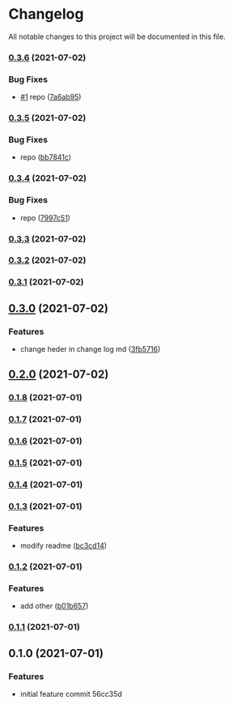 # Changelog 
 All notable changes to this project will be documented in this file.
### [0.3.6](https://github.com/vinoddangi/my-app/compare/v0.3.5...v0.3.6) (2021-07-02)


### Bug Fixes

* [#1](https://github.com/vinoddangi/my-app/issues/1) repo ([7a6ab95](https://github.com/vinoddangi/my-app/commit/7a6ab95bd4409fbaf266b99155c557a6ee37543e))

### [0.3.5](https://github.com/vinoddangi/my-app/compare/v0.3.4...v0.3.5) (2021-07-02)


### Bug Fixes

* repo ([bb7841c](https://github.com/vinoddangi/my-app/commit/bb7841ccd4e504cc802628cfb0591aff75bbd613))

### [0.3.4](https://github.com/vinoddangi/my-app/compare/v0.3.3...v0.3.4) (2021-07-02)


### Bug Fixes

* repo ([7997c51](https://github.com/vinoddangi/my-app/commits/7997c51b9d6f373f9561ac9f158dc78b80c1acd5))

### [0.3.3](https://github.com/mokkapps/changelog-generator-demo/compare/v0.3.2...v0.3.3) (2021-07-02)

### [0.3.2](https://github.com/mokkapps/changelog-generator-demo/compare/v0.3.1...v0.3.2) (2021-07-02)

### [0.3.1](https://github.com/mokkapps/changelog-generator-demo/compare/v0.3.0...v0.3.1) (2021-07-02)

## [0.3.0](https://github.com/mokkapps/changelog-generator-demo/compare/v0.2.0...v0.3.0) (2021-07-02)


### Features

* change heder in change log md ([3fb5716](https://github.com/mokkapps/changelog-generator-demo/commits/3fb5716c8d40a95049f84811a4fff2db59e2472d))

## [0.2.0](https://github.com/mokkapps/changelog-generator-demo/compare/v0.1.8...v0.2.0) (2021-07-02)

### [0.1.8](https://github.com/mokkapps/changelog-generator-demo/compare/v0.1.7...v0.1.8) (2021-07-01)

### [0.1.7](https://github.com/mokkapps/changelog-generator-demo/compare/v0.1.6...v0.1.7) (2021-07-01)

### [0.1.6](https://github.com/mokkapps/changelog-generator-demo/compare/v0.1.5...v0.1.6) (2021-07-01)

### [0.1.5](https://github.com/mokkapps/changelog-generator-demo/compare/v0.1.4...v0.1.5) (2021-07-01)

### [0.1.4](https://github.com/mokkapps/changelog-generator-demo/compare/v0.1.3...v0.1.4) (2021-07-01)

### [0.1.3](https://github.com/mokkapps/changelog-generator-demo/compare/v0.1.2...v0.1.3) (2021-07-01)

### Features

- modify readme ([bc3cd14](https://github.com/mokkapps/changelog-generator-demo/commits/bc3cd14fbee4ef17ac15b089bb388185ffdec6fe))

### [0.1.2](https://github.com/mokkapps/changelog-generator-demo/compare/v0.1.1...v0.1.2) (2021-07-01)

### Features

- add other ([b01b657](https://github.com/mokkapps/changelog-generator-demo/commits/b01b65783d49c984aec629cac93dc7c2bcdf0212))

### [0.1.1](///compare/v0.1.0...v0.1.1) (2021-07-01)

## 0.1.0 (2021-07-01)

### Features

- initial feature commit 56cc35d
